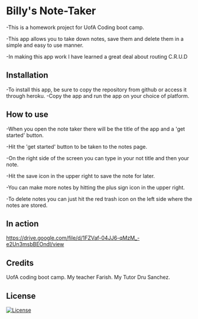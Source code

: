 # Billy's Note-Taker

-This is a homework project for UofA Coding boot camp.

-This app allows you to take down notes, save them and delete them in a simple and easy to use manner.

-In making this app work I have learned a great deal about routing C.R.U.D

## Installation

-To install this app, be sure to copy the repository from github or access it through heroku.
-Copy the app and run the app on your choice of platform.

## How to use

-When you open the note taker there will be the title of the app and a 'get started' button.

-Hit the 'get started' button to be taken to the notes page.

-On the right side of the screen you can type in your not title and then your note.

-Hit the save icon in the upper right to save the note for later.

-You can make more notes by hitting the plus sign icon in the upper right.

-To delete notes you can just hit the red trash icon on the left side where the notes are stored.

## In action

https://drive.google.com/file/d/1FZVaf-04JJ6-qMzM_-e2Un3msbBEOndl/view

## Credits

UofA coding boot camp.
My teacher Farish.
My Tutor Dru Sanchez.

## License 

[![License](https://img.shields.io/badge/License-Apache_2.0-blue.svg)](https://opensource.org/licenses/Apache-2.0)







